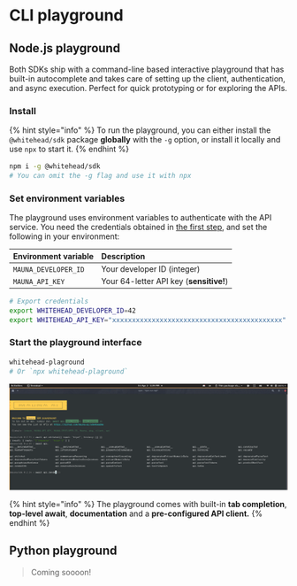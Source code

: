 # CLI playground

## Node.js playground

Both SDKs ship with a command-line based interactive playground that has built-in autocomplete and takes care of setting up the client, authentication, and async execution. Perfect for quick prototyping or for exploring the APIs. 

### Install

{% hint style="info" %}
 To run the playground, you can either install the `@whitehead/sdk` package **globally** with the `-g` option, or install it locally and use `npx` to start it.
{% endhint %}

```bash
npm i -g @whitehead/sdk
# You can omit the -g flag and use it with npx
```



### Set environment variables

The playground uses environment variables to authenticate with the API service. You need the credentials obtained in [the first step](get-api-key.md#grab-your-id-and-private-key), and set the following in your environment:

| Environment variable | Description |
| :--- | :--- |
| `MAUNA_DEVELOPER_ID` | Your developer ID \(integer\) |
| `MAUNA_API_KEY` | Your 64-letter API key \(**sensitive!**\) |

```bash
# Export credentials
export WHITEHEAD_DEVELOPER_ID=42
export WHITEHEAD_API_KEY="xxxxxxxxxxxxxxxxxxxxxxxxxxxxxxxxxxxxxxxxxxx"
```



### Start the playground interface

```bash
whitehead-plaground
# Or `npx whitehead-plaground`
```

![This is what the CLI playground looks like](../.gitbook/assets/mauna_playground_screenshot.png)

{% hint style="info" %}
The playground comes with built-in **tab completion**, **top-level await**, **documentation** and a **pre-configured API client.**
{% endhint %}

## Python playground

> Coming soooon!

